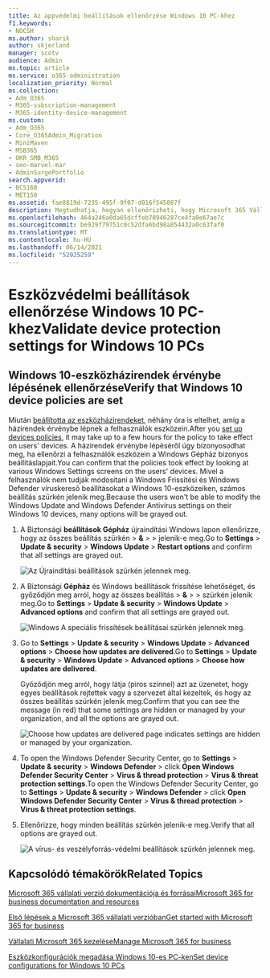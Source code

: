 ```yaml
---
title: Az appvédelmi beállítások ellenőrzése Windows 10 PC-khez
f1.keywords:
- NOCSH
ms.author: sharik
author: skjerland
manager: scotv
audience: Admin
ms.topic: article
ms.service: o365-administration
localization_priority: Normal
ms.collection:
- Adm_O365
- M365-subscription-management
- M365-identity-device-management
ms.custom:
- Adm_O365
- Core_O365Admin_Migration
- MiniMaven
- MSB365
- OKR_SMB_M365
- seo-marvel-mar
- AdminSurgePortfolio
search.appverid:
- BCS160
- MET150
ms.assetid: fae8819d-7235-495f-9f07-d016f545887f
description: Megtudhatja, hogyan ellenőrizheti, hogy Microsoft 365 Vállalati verziós appvédelmi beállítások hatályba lépnek-e a felhasználók Windows 10 eszközein.
ms.openlocfilehash: 464a246a0da65dcffeb70946287ce4fa0e67ae7c
ms.sourcegitcommit: be929f79751c0c52dfa6bd98a854432a0c63faf0
ms.translationtype: MT
ms.contentlocale: hu-HU
ms.lasthandoff: 06/14/2021
ms.locfileid: "52925259"
---
```

# <a name="validate-device-protection-settings-for-windows-10-pcs"></a><span data-ttu-id="a0137-103">Eszközvédelmi beállítások ellenőrzése Windows 10 PC-khez</span><span class="sxs-lookup"><span data-stu-id="a0137-103">Validate device protection settings for Windows 10 PCs</span></span>

## <a name="verify-that-windows-10-device-policies-are-set"></a><span data-ttu-id="a0137-104">Windows 10-eszközházirendek érvénybe lépésének ellenőrzése</span><span class="sxs-lookup"><span data-stu-id="a0137-104">Verify that Windows 10 device policies are set</span></span>

<span data-ttu-id="a0137-105">Miután [beállította az eszközházirendeket](protection-settings-for-windows-10-pcs.md), néhány óra is eltelhet, amíg a házirendek érvénybe lépnek a felhasználók eszközein.</span><span class="sxs-lookup"><span data-stu-id="a0137-105">After you [set up devices policies](protection-settings-for-windows-10-pcs.md), it may take up to a few hours for the policy to take effect on users' devices.</span></span> <span data-ttu-id="a0137-106">A házirendek érvénybe lépéséről úgy bizonyosodhat meg, ha ellenőrzi a felhasználók eszközein a Windows Gépház bizonyos beállításlapjait.</span><span class="sxs-lookup"><span data-stu-id="a0137-106">You can confirm that the policies took effect by looking at various Windows Settings screens on the users' devices.</span></span> <span data-ttu-id="a0137-107">Mivel a felhasználók nem tudják módosítani a Windows Frissítési és Windows Defender víruskereső beállításokat a Windows 10-eszközeiken, számos beállítás szürkén jelenik meg.</span><span class="sxs-lookup"><span data-stu-id="a0137-107">Because the users won't be able to modify the Windows Update and Windows Defender Antivirus settings on their Windows 10 devices, many options will be grayed out.</span></span>
  
1. <span data-ttu-id="a0137-108">A Biztonsági **beállítások Gépház** újraindítási Windows lapon ellenőrizze, hogy az összes beállítás szürkén \> **&amp;** \>  \>  jelenik-e meg.</span><span class="sxs-lookup"><span data-stu-id="a0137-108">Go to **Settings** \> **Update &amp; security** \> **Windows Update** \> **Restart options** and confirm that all settings are grayed out.</span></span> 
    
    ![Az Újraindítási beállítások szürkén jelennek meg.](../media/31308da9-18b0-47c5-bbf6-d5fa6747c376.png)
  
2. <span data-ttu-id="a0137-110">A Biztonsági **Gépház** és Windows beállítások frissítése lehetőséget, és győződjön meg arról, hogy az összes beállítás \> **&amp;** \>  \>  szürkén jelenik meg.</span><span class="sxs-lookup"><span data-stu-id="a0137-110">Go to **Settings** \> **Update &amp; security** \> **Windows Update** \> **Advanced options** and confirm that all settings are grayed out.</span></span> 
    
    ![Windows A speciális frissítések beállításai szürkén jelennek meg.](../media/049cf281-d503-4be9-898b-c0a3286c7fc2.png)
  
3. <span data-ttu-id="a0137-112">Go to **Settings** \> **Update &amp; security** \> **Windows Update** \> **Advanced options** \> **Choose how updates are delivered**.</span><span class="sxs-lookup"><span data-stu-id="a0137-112">Go to **Settings** \> **Update &amp; security** \> **Windows Update** \> **Advanced options** \> **Choose how updates are delivered**.</span></span>
    
    <span data-ttu-id="a0137-113">Győződjön meg arról, hogy látja (piros színnel) azt az üzenetet, hogy egyes beállítások rejtettek vagy a szervezet által kezeltek, és hogy az összes beállítás szürkén jelenik meg.</span><span class="sxs-lookup"><span data-stu-id="a0137-113">Confirm that you can see the message (in red) that some settings are hidden or managed by your organization, and all the options are grayed out.</span></span>
    
    ![Choose how updates are delivered page indicates settings are hidden or managed by your organization.](../media/6b3e37c5-da41-4afd-9983-b4f406216b59.png)
  
4. <span data-ttu-id="a0137-115">To open the Windows Defender Security Center, go to **Settings** \> **Update &amp; security** \> **Windows Defender** \> click **Open Windows Defender Security Center** \> **Virus &amp; thread protection** \> **Virus &amp; threat protection settings**.</span><span class="sxs-lookup"><span data-stu-id="a0137-115">To open the Windows Defender Security Center, go to **Settings** \> **Update &amp; security** \> **Windows Defender** \> click **Open Windows Defender Security Center** \> **Virus &amp; thread protection** \> **Virus &amp; threat protection settings**.</span></span> 
    
5. <span data-ttu-id="a0137-116">Ellenőrizze, hogy minden beállítás szürkén jelenik-e meg.</span><span class="sxs-lookup"><span data-stu-id="a0137-116">Verify that all options are grayed out.</span></span> 
    
    ![A vírus- és veszélyforrás-védelmi beállítások szürkén jelennek meg.](../media/9ca68d40-a5d9-49d7-92a4-c581688b5926.png)
  
## <a name="related-topics"></a><span data-ttu-id="a0137-118">Kapcsolódó témakörök</span><span class="sxs-lookup"><span data-stu-id="a0137-118">Related Topics</span></span>

[<span data-ttu-id="a0137-119">Microsoft 365 vállalati verzió dokumentációja és forrásai</span><span class="sxs-lookup"><span data-stu-id="a0137-119">Microsoft 365 for business documentation and resources</span></span>](./index.yml)
  
[<span data-ttu-id="a0137-120">Első lépések a Microsoft 365 vállalati verzióban</span><span class="sxs-lookup"><span data-stu-id="a0137-120">Get started with Microsoft 365 for business</span></span>](microsoft-365-business-overview.md)
  
[<span data-ttu-id="a0137-121">Vállalati Microsoft 365 kezelése</span><span class="sxs-lookup"><span data-stu-id="a0137-121">Manage Microsoft 365 for business</span></span>](manage.md)
  
[<span data-ttu-id="a0137-122">Eszközkonfigurációk megadása Windows 10-es PC-ken</span><span class="sxs-lookup"><span data-stu-id="a0137-122">Set device configurations for Windows 10 PCs</span></span>](protection-settings-for-windows-10-pcs.md)
